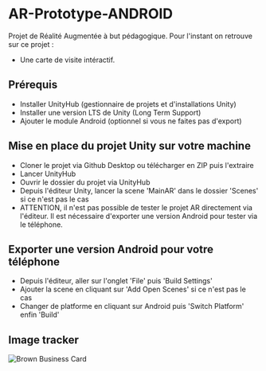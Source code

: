# AR-Prototype-ANDROID
Projet de Réalité Augmentée à but pédagogique. Pour l'instant on retrouve sur ce projet :

- Une carte de visite intéractif.
## Prérequis
- Installer UnityHub (gestionnaire de projets et d'installations Unity)
- Installer une version LTS de Unity (Long Term Support)
- Ajouter le module Android (optionnel si vous ne faites pas d'export)

## Mise en place du projet Unity sur votre machine 
- Cloner le projet via Github Desktop ou télécharger en ZIP puis l'extraire
- Lancer UnityHub
- Ouvrir le dossier du projet via UnityHub 
- Depuis l'éditeur Unity, lancer la scene 'MainAR' dans le dossier 'Scenes' si ce n'est pas le cas
- ATTENTION, il n'est pas possible de tester le projet AR directement via l'éditeur. Il est nécessaire d'exporter une version Android pour tester via le téléphone.

## Exporter une version Android pour votre téléphone
- Depuis l'éditeur, aller sur l'onglet 'File' puis 'Build Settings'
- Ajouter la scene en cliquant sur 'Add Open Scenes' si ce n'est pas le cas
- Changer de platforme en cliquant sur Android puis 'Switch Platform' enfin 'Build'

## Image tracker
![Brown  Business Card](https://user-images.githubusercontent.com/76219145/224686364-9c83e760-d275-4ad7-9a22-3fdfd6d53d9f.png)
